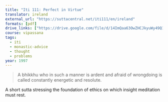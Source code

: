 ```yaml
---
title: "Iti 111: Perfect in Virtue"
translator: ireland
external_url: "https://suttacentral.net/iti111/en/ireland"
formats: [pdf]
drive_links: ["https://drive.google.com/file/d/14ImQaa63OwZHCJkyuWy49Q13Zg31hZ3M"]
course: vipassana
tags:
  - iti
  - monastic-advice
  - thought
  - problems
year: 1997
---
```


> A bhikkhu who in such a manner is ardent and afraid of wrongdoing is called constantly energetic and resolute.

A short sutta stressing the foundation of ethics on which insight meditation must rest.
